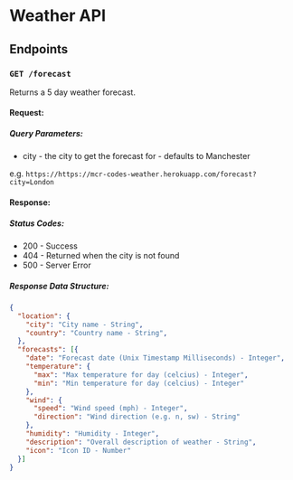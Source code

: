 # Weather API

## Endpoints

### `GET /forecast`

Returns a 5 day weather forecast.

#### Request:
##### Query Parameters:
- city - the city to get the forecast for - defaults to Manchester

e.g. `https://https://mcr-codes-weather.herokuapp.com/forecast?city=London`

#### Response:
##### Status Codes:
- 200 - Success
- 404 - Returned when the city is not found
- 500 - Server Error

##### Response Data Structure:

```json
{
  "location": {
    "city": "City name - String",
    "country": "Country name - String",
  },
  "forecasts": [{
    "date": "Forecast date (Unix Timestamp Milliseconds) - Integer",
    "temperature": {
      "max": "Max temperature for day (celcius) - Integer",
      "min": "Min temperature for day (celcius) - Integer"
    },
    "wind": {
      "speed": "Wind speed (mph) - Integer",
      "direction": "Wind direction (e.g. n, sw) - String"
    },
    "humidity": "Humidity - Integer",
    "description": "Overall description of weather - String",
    "icon": "Icon ID - Number"
  }]
}
```

